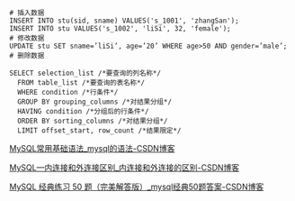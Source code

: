 



```
# 插入数据
INSERT INTO stu(sid, sname) VALUES('s_1001', 'zhangSan');
INSERT INTO stu VALUES('s_1002', 'liSi', 32, 'female');
# 修改数据
UPDATE stu SET sname=’liSi’, age=’20’ WHERE age>50 AND gender=’male’;
# 删除数据
```



```
SELECT selection_list /*要查询的列名称*/
  FROM table_list /*要查询的表名称*/
  WHERE condition /*行条件*/
  GROUP BY grouping_columns /*对结果分组*/
  HAVING condition /*分组后的行条件*/
  ORDER BY sorting_columns /*对结果分组*/
  LIMIT offset_start, row_count /*结果限定*/
```



[MySQL常用基础语法_mysql的语法-CSDN博客](https://blog.csdn.net/qq_36969257/article/details/81364113)

[MySQL—内连接和外连接区别_内连接和外连接的区别-CSDN博客](https://blog.csdn.net/johnhan9/article/details/88686288)

[MySQL 经典练习 50 题（完美解答版）_mysql经典50题答案-CSDN博客](https://blog.csdn.net/GodSuzzZ/article/details/106930311)